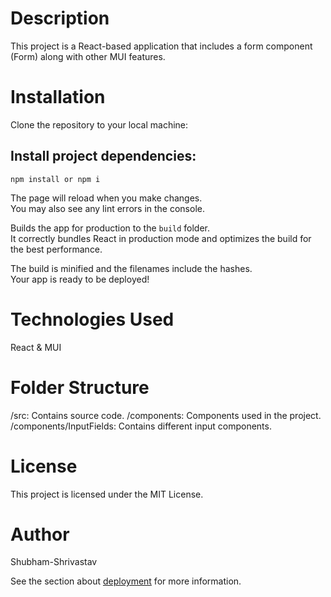 # Description
This project is a React-based application that includes a form component (Form) along with other MUI features.

# Installation
Clone the repository to your local machine:

## Install project dependencies:

`npm install or npm i`

The page will reload when you make changes.\
You may also see any lint errors in the console.

Builds the app for production to the `build` folder.\
It correctly bundles React in production mode and optimizes the build for the best performance.

The build is minified and the filenames include the hashes.\
Your app is ready to be deployed!


# Technologies Used
React & MUI

# Folder Structure
/src: Contains source code.
/components: Components used in the project.
/components/InputFields: Contains different input components.

# License
This project is licensed under the MIT License.

# Author
Shubham-Shrivastav 

See the section about [deployment](https://facebook.github.io/create-react-app/docs/deployment) for more information.
